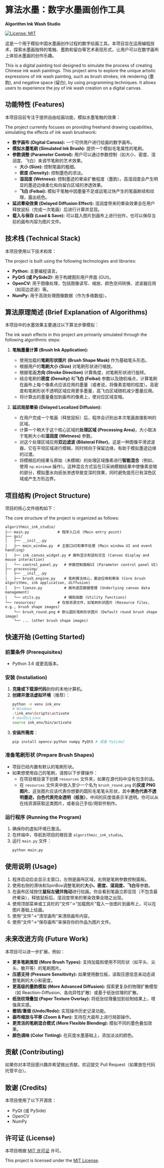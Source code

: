 # 算法水墨：数字水墨画创作工具

**Algorithm Ink Wash Studio**

[![License: MIT](https://img.shields.io/badge/License-MIT-yellow.svg)](https://opensource.org/licenses/MIT)

这是一个用于模拟中国水墨画创作过程的数字绘画工具。本项目旨在运用编程技术，探索水墨画独特的笔触、墨韵和留白等艺术表现形式，让用户可以在数字画布上体验水墨画的创作乐趣。

This is a digital painting tool designed to simulate the process of creating Chinese ink wash paintings. This project aims to explore the unique artistic expressions of ink wash painting, such as brush strokes, ink rendering (墨韵), and negative space (留白), by using programming techniques. It allows users to experience the joy of ink wash creation on a digital canvas.

## 功能特性 (Features)

本项目目前专注于提供自由绘画功能，模拟水墨笔触的效果：

The project currently focuses on providing freehand drawing capabilities, simulating the effects of ink wash brushwork:

*   **数字画布 (Digital Canvas):** 一个可供用户进行绘画的数字画布。
*   **模拟水墨笔刷 (Simulated Ink Brush):** 提供一个模拟毛笔属性的笔刷。
*   **参数调整 (Parameter Control):** 用户可以通过参数控制（如大小、密度、湿润度、飞白）来调节笔刷的艺术效果。
    *   **大小 (Size):** 控制笔画的粗细。
    *   **密度 (Density):** 控制墨色的浓淡。
    *   **湿润度 (Wetness):** 控制墨迹的晕染扩散程度（墨韵）。高湿润度会产生明显的墨迹边缘柔化和向留白区域的渗透效果。
    *   **飞白 (Feibai):** 模拟干笔触中因墨量不足或运笔过快产生的笔画断续和纹理，露出纸色。
*   **延迟晕染效果 (Delayed Diffusion Effect):** 湿润度带来的晕染效果会在用户释放鼠标（完成一次笔画）后进行计算并显现。
*   **载入与保存 (Load & Save):** 可以载入图片到画布上进行创作，也可以保存当前的画布内容为图片文件。

## 技术栈 (Technical Stack)

本项目使用以下技术和库：

The project is built using the following technologies and libraries:

*   **Python:** 主要编程语言。
*   **PyQt5 (或 PySide2):** 用于构建图形用户界面 (GUI)。
*   **OpenCV:** 用于图像处理，包括图像读写、缩放、颜色空间转换、滤波器应用（如双边滤波）等。
*   **NumPy:** 用于高效处理图像数据（作为多维数组）。

## 算法原理简述 (Brief Explanation of Algorithms)

本项目中的水墨效果主要通过以下算法步骤模拟：

The ink wash effects in this project are primarily simulated through the following algorithmic steps:

1.  **笔触墨量计算 (Brush Ink Application):**
    *   使用加载的**笔刷形状图片 (Brush Shape Mask)** 作为基础笔头形态。
    *   根据用户的**笔刷大小 (Size)** 对笔刷形状进行缩放。
    *   根据笔画**方向 (Stroke Direction)** 计算角度，对笔刷形状进行旋转。
    *   结合笔刷的**密度 (Density)** 和**飞白 (Feibai)** 参数以及随机噪点，计算笔刷在画布上每个像素点应该应用的墨量（或者说，将像素变暗的程度）。高密度和笔刷形状不透明区域应用更多墨量，高飞白区域随机减少墨量应用。
    *   将计算出的墨量叠加到画布的像素上，使对应区域变暗。

2.  **延迟局部晕染 (Delayed Localized Diffusion):**
    *   在用户完成一个笔画（释放鼠标）后，程序会识别出本次笔画直接影响的区域。
    *   计算一个稍大于这个核心区域的**处理区域 (Processing Area)**，大小取决于笔刷大小和**湿润度 (Wetness)** 参数。
    *   对这个处理区域应用**双边滤波 (Bilateral Filter)**。这是一种图像平滑滤波器，它在平坦区域进行模糊，同时倾向于保留边缘，有助于模拟墨迹边缘的过渡。
    *   将模糊后的结果与原始（未模糊）的处理区域像素进行**智能混合**（例如，使用 `np.minimum` 操作）。这种混合方式旨在只采纳模糊结果中使像素变暗的部分，模拟墨水向纸张渗透导致变深的效果，同时避免提亮已有深色区域或产生方形边界。

## 项目结构 (Project Structure)

项目的核心文件结构如下：

The core structure of the project is organized as follows:

```
algorithmic_ink_studio/
├── main.py             # 程序入口点 (Main entry point)
├── gui/
│   ├── __init__.py
│   ├── main_window.py  # 主窗口UI和事件处理 (Main window UI and event handling)
│   ├── ink_canvas_widget.py # 画布显示和鼠标交互 (Canvas display and mouse interaction)
│   └── control_panel.py   # 参数控制面板UI (Parameter control panel UI)
├── processing/
│   ├── __init__.py
│   ├── brush_engine.py    # 笔刷算法核心，墨迹应用和晕染 (Core brush algorithms, ink application, diffusion)
│   ├── lienzo.py          # 画布底层数据管理 (Underlying canvas data management)
│   └── utils.py           # 辅助函数 (Utility functions)
└── resources/          # 存放资源文件，如笔刷形状图片 (Resource files, e.g., brush shape images)
    └── brush_round.png # 默认圆形笔刷形状图片 (Default round brush shape image)
    └── ... (other brush shape images)
```

## 快速开始 (Getting Started)

### 前置条件 (Prerequisites)

*   Python 3.6 或更高版本。

### 安装 (Installation)

1.  **克隆或下载源代码**到你的本地计算机。
2.  **创建并激活虚拟环境**（推荐）：
    ```bash
    python -m venv ink_env
    # Windows
    .\ink_env\Scripts\activate
    # macOS/Linux
    source ink_env/bin/activate
    ```
3.  **安装所需库**：
    ```bash
    pip install opencv-python numpy PyQt5 # 或者 PySide2
    ```

### 准备笔刷形状 (Prepare Brush Shapes)

*   项目已经内置有默认的笔刷形状。
*   如果想使用自己的笔刷，请按以下步骤操作：
    *   在项目根目录下创建 `resources` 文件夹，如果在源代码中没有包含的话。
    *   在 `resources` 文件夹中放入至少一个名为 `brush_round.png` 的**灰度 PNG 图片**。这张图片应该代表你想要的圆形毛笔笔头形状，其中**黑色代表不透明墨迹，白色代表完全透明（纸张）**。中间的灰度值表示半透明。你可以从在线资源获取这类图片，或者自己手绘/用软件制作。

### 运行程序 (Running the Program)

1.  确保你的虚拟环境已激活。
2.  在终端中，导航到项目的根目录 `algorithmic_ink_studio`。
3.  运行 `main.py` 文件：
    ```bash
    python main.py
    ```

## 使用说明 (Usage)

1.  程序启动后会显示主窗口，左侧是画布区域，右侧是笔刷参数控制面板。
2.  使用右侧的滑块和SpinBox调整笔刷的**大小、密度、湿润度、飞白**等参数。
3.  在画布区域按住**鼠标左键并拖动**进行绘画。你会看到笔画立即显现（不包含最终晕染），释放鼠标后，湿润度带来的晕染效果会随之出现。
4.  使用顶部菜单或工具栏的“文件”->“加载图片”载入一张图片到画布上，可以在图片基础上绘画。
5.  使用“文件”->“清空画布”来清除画布内容。
6.  使用“文件”->“保存画布”来保存你的作品为图片文件。

## 未来改进方向 (Future Work)

本项目可以进一步扩展，例如：

*   **更多笔刷类型 (More Brush Types):** 支持加载和使用不同形状（如平头、尖头、散开等）的笔刷图片。
*   **压感支持 (Pressure Sensitivity):** 如果使用数位板，读取压感信息来动态调整笔刷的大小和密度。
*   **更高级的墨韵模拟 (More Advanced Diffusion):** 探索更复杂的物理扩散模型（如 Reaction-Diffusion、各向异性扩散）或基于纸张纹理的扩散。
*   **纸张纹理叠加 (Paper Texture Overlay):** 将纸张纹理叠加到绘制结果上，增强真实感。
*   **撤销/重做 (Undo/Redo):** 实现操作历史记录功能。
*   **画布缩放与平移 (Zoom & Pan):** 支持在大画布上进行局部操作。
*   **更灵活的笔刷混合模式 (More Flexible Blending):** 模拟不同的墨色叠加效果。
*   **颜色调味 (Color Tinting):** 在灰度水墨基础上，添加淡淡的颜色。

## 贡献 (Contributing)

如果你对本项目感兴趣并希望做出贡献，欢迎提交 Pull Request（如果放在代码托管平台）。

## 致谢 (Credits)

本项目使用了以下开源库：

*   PyQt (或 PySide)
*   OpenCV
*   NumPy

## 许可证 (License)

本项目根据 [MIT 许可证](LICENSE) 许可。

This project is licensed under the [MIT License](LICENSE).
